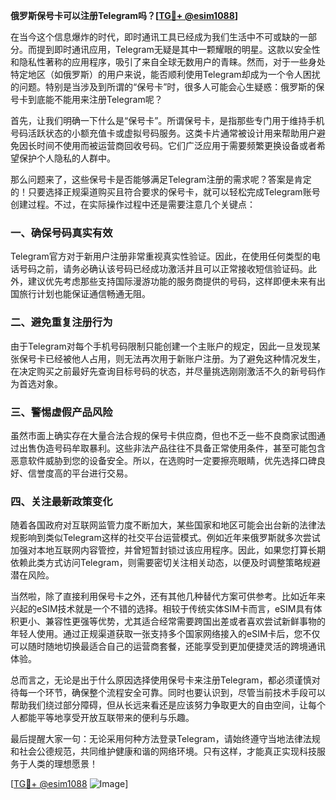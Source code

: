 **俄罗斯保号卡可以注册Telegram吗？[[TG💪+ @esim1088](https://t.me/s/esim1088)]**

在当今这个信息爆炸的时代，即时通讯工具已经成为我们生活中不可或缺的一部分。而提到即时通讯应用，Telegram无疑是其中一颗耀眼的明星。这款以安全性和隐私性著称的应用程序，吸引了来自全球无数用户的青睐。然而，对于一些身处特定地区（如俄罗斯）的用户来说，能否顺利使用Telegram却成为一个令人困扰的问题。特别是当涉及到所谓的“保号卡”时，很多人可能会心生疑惑：俄罗斯的保号卡到底能不能用来注册Telegram呢？

首先，让我们明确一下什么是“保号卡”。所谓保号卡，是指那些专门用于维持手机号码活跃状态的小额充值卡或虚拟号码服务。这类卡片通常被设计用来帮助用户避免因长时间不使用而被运营商回收号码。它们广泛应用于需要频繁更换设备或者希望保护个人隐私的人群中。

那么问题来了，这些保号卡是否能够满足Telegram注册的需求呢？答案是肯定的！只要选择正规渠道购买且符合要求的保号卡，就可以轻松完成Telegram账号创建过程。不过，在实际操作过程中还是需要注意几个关键点：

### 一、确保号码真实有效
Telegram官方对于新用户注册非常重视真实性验证。因此，在使用任何类型的电话号码之前，请务必确认该号码已经成功激活并且可以正常接收短信验证码。此外，建议优先考虑那些支持国际漫游功能的服务商提供的号码，这样即便未来有出国旅行计划也能保证通信畅通无阻。

### 二、避免重复注册行为
由于Telegram对每个手机号码限制只能创建一个主账户的规定，因此一旦发现某张保号卡已经被他人占用，则无法再次用于新账户注册。为了避免这种情况发生，在决定购买之前最好先查询目标号码的状态，并尽量挑选刚刚激活不久的新号码作为首选对象。

### 三、警惕虚假产品风险
虽然市面上确实存在大量合法合规的保号卡供应商，但也不乏一些不良商家试图通过出售伪造号码牟取暴利。这些非法产品往往不具备正常使用条件，甚至可能包含恶意软件威胁到您的设备安全。所以，在选购时一定要擦亮眼睛，优先选择口碑良好、信誉度高的平台进行交易。

### 四、关注最新政策变化
随着各国政府对互联网监管力度不断加大，某些国家和地区可能会出台新的法律法规影响到类似Telegram这样的社交平台运营模式。例如近年来俄罗斯就多次尝试加强对本地互联网内容管控，并曾短暂封锁过该应用程序。因此，如果您打算长期依赖此类方式访问Telegram，则需要密切关注相关动态，以便及时调整策略规避潜在风险。

当然啦，除了直接利用保号卡之外，还有其他几种替代方案可供参考。比如近年来兴起的eSIM技术就是一个不错的选择。相较于传统实体SIM卡而言，eSIM具有体积更小、兼容性更强等优势，尤其适合经常需要跨国出差或者喜欢尝试新鲜事物的年轻人使用。通过正规渠道获取一张支持多个国家网络接入的eSIM卡后，您不仅可以随时随地切换最适合自己的运营商套餐，还能享受到更加便捷灵活的跨境通讯体验。

总而言之，无论是出于什么原因选择使用保号卡来注册Telegram，都必须谨慎对待每一个环节，确保整个流程安全可靠。同时也要认识到，尽管当前技术手段可以帮助我们绕过部分障碍，但从长远来看还是应该努力争取更大的自由空间，让每个人都能平等地享受开放互联带来的便利与乐趣。

最后提醒大家一句：无论采用何种方法登录Telegram，请始终遵守当地法律法规和社会公德规范，共同维护健康和谐的网络环境。只有这样，才能真正实现科技服务于人类的理想愿景！

[[TG💪+ @esim1088](https://t.me/s/esim1088) ![Image](https://i.postimg.cc/4NQfJmqS/Snipaste-2025-05-13-00-14-12.png)]